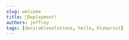 ```yaml
---
slug: welcome
title: 🎉Deployment!
authors: jeffrey
tags: [desirablesolutions, hello, blakprint]
---
```


